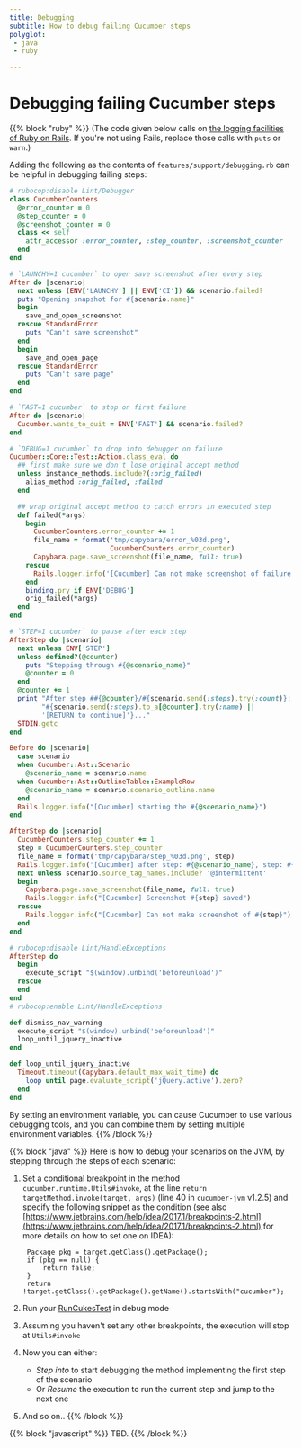 ```yaml
---
title: Debugging
subtitle: How to debug failing Cucumber steps
polyglot:
 - java
 - ruby

---
```



# Debugging failing Cucumber steps

{{% block "ruby" %}}
(The code given below calls on [the logging facilities of Ruby on Rails](https://guides.rubyonrails.org/debugging_rails_applications.html#the-logger). If you're not using Rails, replace those calls with `puts` or `warn`.)

Adding the following as the contents of `features/support/debugging.rb` can be helpful in debugging failing steps:

```ruby
# rubocop:disable Lint/Debugger
class CucumberCounters
  @error_counter = 0
  @step_counter = 0
  @screenshot_counter = 0
  class << self
    attr_accessor :error_counter, :step_counter, :screenshot_counter
  end
end

# `LAUNCHY=1 cucumber` to open save screenshot after every step
After do |scenario|
  next unless (ENV['LAUNCHY'] || ENV['CI']) && scenario.failed?
  puts "Opening snapshot for #{scenario.name}"
  begin
    save_and_open_screenshot
  rescue StandardError
    puts "Can't save screenshot"
  end
  begin
    save_and_open_page
  rescue StandardError
    puts "Can't save page"
  end
end

# `FAST=1 cucumber` to stop on first failure
After do |scenario|
  Cucumber.wants_to_quit = ENV['FAST'] && scenario.failed?
end

# `DEBUG=1 cucumber` to drop into debugger on failure
Cucumber::Core::Test::Action.class_eval do
  ## first make sure we don't lose original accept method
  unless instance_methods.include?(:orig_failed)
    alias_method :orig_failed, :failed
  end

  ## wrap original accept method to catch errors in executed step
  def failed(*args)
    begin
      CucumberCounters.error_counter += 1
      file_name = format('tmp/capybara/error_%03d.png',
                         CucumberCounters.error_counter)
      Capybara.page.save_screenshot(file_name, full: true)
    rescue
      Rails.logger.info('[Cucumber] Can not make screenshot of failure')
    end
    binding.pry if ENV['DEBUG']
    orig_failed(*args)
  end
end

# `STEP=1 cucumber` to pause after each step
AfterStep do |scenario|
  next unless ENV['STEP']
  unless defined?(@counter)
    puts "Stepping through #{@scenario_name}"
    @counter = 0
  end
  @counter += 1
  print "After step ##{@counter}/#{scenario.send(:steps).try(:count)}: "\
        "#{scenario.send(:steps).to_a[@counter].try(:name) ||
        '[RETURN to continue]'}..."
  STDIN.getc
end

Before do |scenario|
  case scenario
  when Cucumber::Ast::Scenario
    @scenario_name = scenario.name
  when Cucumber::Ast::OutlineTable::ExampleRow
    @scenario_name = scenario.scenario_outline.name
  end
  Rails.logger.info("[Cucumber] starting the #{@scenario_name}")
end

AfterStep do |scenario|
  CucumberCounters.step_counter += 1
  step = CucumberCounters.step_counter
  file_name = format('tmp/capybara/step_%03d.png', step)
  Rails.logger.info("[Cucumber] after step: #{@scenario_name}, step: #{step}")
  next unless scenario.source_tag_names.include? '@intermittent'
  begin
    Capybara.page.save_screenshot(file_name, full: true)
    Rails.logger.info("[Cucumber] Screenshot #{step} saved")
  rescue
    Rails.logger.info("[Cucumber] Can not make screenshot of #{step}")
  end
end

# rubocop:disable Lint/HandleExceptions
AfterStep do
  begin
    execute_script "$(window).unbind('beforeunload')"
  rescue
  end
end
# rubocop:enable Lint/HandleExceptions

def dismiss_nav_warning
  execute_script "$(window).unbind('beforeunload')"
  loop_until_jquery_inactive
end

def loop_until_jquery_inactive
  Timeout.timeout(Capybara.default_max_wait_time) do
    loop until page.evaluate_script('jQuery.active').zero?
  end
end
```
By setting an environment variable, you can cause Cucumber to use various debugging tools, and you can combine them by setting multiple environment variables.
{{% /block %}}

{{% block "java" %}}
Here is how to debug your scenarios on the JVM, by stepping through the steps of each scenario:

1. Set a conditional breakpoint in the method `cucumber.runtime.Utils#invoke`, at the line `return targetMethod.invoke(target, args)` (line 40 in `cucumber-jvm` v1.2.5) and specify the following snippet as the condition (see also [https://www.jetbrains.com/help/idea/2017.1/breakpoints-2.html](https://www.jetbrains.com/help/idea/2017.1/breakpoints-2.html) for more details on how to set one on IDEA):

        Package pkg = target.getClass().getPackage();
        if (pkg == null) {
            return false;
        }
        return !target.getClass().getPackage().getName().startsWith("cucumber");
 
2. Run your [RunCukesTest](https://github.com/cucumber/cucumber-java-skeleton/blob/master/src/test/java/skeleton/RunCukesTest.java) in debug mode
3. Assuming you haven't set any other breakpoints, the execution will stop at `Utils#invoke`
4. Now you can either:
   - _Step into_ to start debugging the method implementing the first step of the scenario
   - Or _Resume_ the execution to run the current step and jump to the next one
5. And so on..
{{% /block %}}

{{% block "javascript" %}}
TBD.
{{% /block %}}

